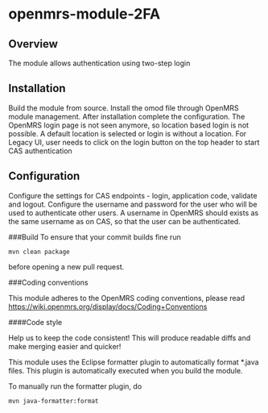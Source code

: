 # openmrs-module-2FA

## Overview
The module allows authentication using two-step login

## Installation
Build the module from source. Install the omod file through OpenMRS module management. 
After installation complete the configuration. The OpenMRS login page is not seen anymore, 
so location based login is not possible. A default location is selected or login is without a location. 
For Legacy UI, user needs to click on the login button on the top header to start CAS authentication

## Configuration
Configure the settings for CAS endpoints - login, application code, validate and logout. 
Configure the username and password for the user who will be used to authenticate other users.
A username in OpenMRS should exists as the same username as on CAS, so that the user can be authenticated.

###Build
To ensure that your commit builds fine run
```
mvn clean package
```
before opening a new pull request.

###Coding conventions

This module adheres to the OpenMRS coding conventions, please read
https://wiki.openmrs.org/display/docs/Coding+Conventions

####Code style

Help us to keep the code consistent!
This will produce readable diffs and make merging easier and quicker!

This module uses the Eclipse formatter plugin to automatically format *.java
files. This plugin is automatically executed when you build the module.

To manually run the formatter plugin, do
```
mvn java-formatter:format
```



